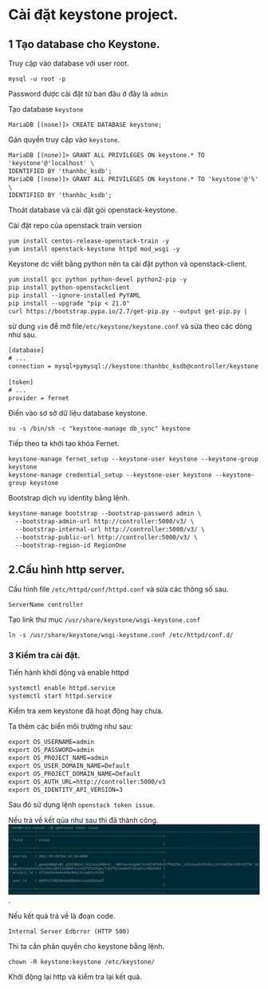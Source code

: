 # Cài đặt keystone project.

## 1 Tạo database cho Keystone.

Truy cập vào database với user root.

```
mysql -u root -p
``` 
Password được cài đặt từ ban đâu ở đây là `admin`

Tạo database `keystone`
```
MariaDB [(none)]> CREATE DATABASE keystone;
```
Gán quyền truy cập vào `keystone`.
```
MariaDB [(none)]> GRANT ALL PRIVILEGES ON keystone.* TO 'keystone'@'localhost' \
IDENTIFIED BY 'thanhbc_ksdb';
MariaDB [(none)]> GRANT ALL PRIVILEGES ON keystone.* TO 'keystone'@'%' \
IDENTIFIED BY 'thanhbc_ksdb';
```

Thoát database và cài đặt gói openstack-keystone.

Cài đặt repo của openstack train version
```
yum install centos-release-openstack-train -y
yum install openstack-keystone httpd mod_wsgi -y 
```
Keystone dc viết bằng python nên ta cài đặt python và openstack-client.
```
yum install gcc python python-devel python2-pip -y
pip install python-openstackclient
pip install --ignore-installed PyYAML
pip install --upgrade "pip < 21.0"
curl https://bootstrap.pypa.io/2.7/get-pip.py --output get-pip.py | 
```

sử dung `vim` để mở file`/etc/keystone/keystone.conf` và sửa  theo các dòng như sau.
```
[database]
# ...
connection = mysql+pymysql://keystone:thanhbc_ksdb@controller/keystone

[token]
# ...
provider = fernet
```
Điền vào sơ sở dữ liệu database keystone.
```
su -s /bin/sh -c "keystone-manage db_sync" keystone
```

Tiếp theo ta  khởi tạo khóa Fernet.
```
keystone-manage fernet_setup --keystone-user keystone --keystone-group keystone
keystone-manage credential_setup --keystone-user keystone --keystone-group keystone
```


Bootstrap dịch vụ identity bằng lệnh.
```
keystone-manage bootstrap --bootstrap-password admin \
  --bootstrap-admin-url http://controller:5000/v3/ \
  --bootstrap-internal-url http://controller:5000/v3/ \
  --bootstrap-public-url http://controller:5000/v3/ \
  --bootstrap-region-id RegionOne
```

## 2.Cấu hình http server.

Cấu hình file `/etc/httpd/conf/httpd.conf` và sửa các thông số sau.
```
ServerName controller
```
Tạo link thư mục `/usr/share/keystone/wsgi-keystone.conf`

```
ln -s /usr/share/keystone/wsgi-keystone.conf /etc/httpd/conf.d/
```

### 3 Kiểm tra cài đặt.

Tiến hành khởi động và enable httpd 
```
systemctl enable httpd.service
systemctl start httpd.service
```

Kiểm tra xem keystone đã hoạt động hay chưa.



Ta thêm các biến môi trường như sau:
```
export OS_USERNAME=admin
export OS_PASSWORD=admin
export OS_PROJECT_NAME=admin
export OS_USER_DOMAIN_NAME=Default
export OS_PROJECT_DOMAIN_NAME=Default
export OS_AUTH_URL=http://controller:5000/v3
export OS_IDENTITY_API_VERSION=3
```

Sau đó sử dụng lệnh `openstack token issue`. 

Nếu trả về kết qủa như sau thì đã thành công.
![](ks-img/token-issue.png).

Nếu kết quả trả về là đoạn code.
```
Internal Server Edbrror (HTTP 500)
```

Thì ta cần phân quyền cho keystone bằng lệnh.
```
chown -R keystone:keystone /etc/keystone/
```

Khởi động lại http và kiểm tra lại kết quả.


